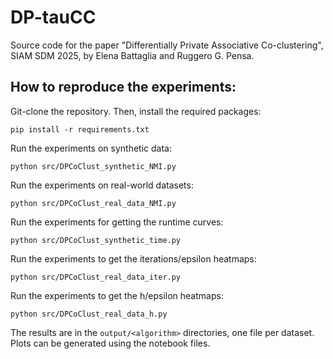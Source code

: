 # DP-tauCC
Source code for the paper "Differentially Private Associative Co-clustering", SIAM SDM 2025, by Elena Battaglia and Ruggero G. Pensa.

## How to reproduce the experiments:

Git-clone the repository. Then, install the required packages:

```
pip install -r requirements.txt
```

Run the experiments on synthetic data:

```
python src/DPCoClust_synthetic_NMI.py
```

Run the experiments on real-world datasets:

```
python src/DPCoClust_real_data_NMI.py
```

Run the experiments for getting the runtime curves:

```
python src/DPCoClust_synthetic_time.py
```

Run the experiments to get the iterations/epsilon heatmaps:

```
python src/DPCoClust_real_data_iter.py
```

Run the experiments to get the h/epsilon heatmaps:

```
python src/DPCoClust_real_data_h.py
```

The results are in the <code>output/\<algorithm\></code> directories, one file per dataset. Plots can be generated using the notebook files.
